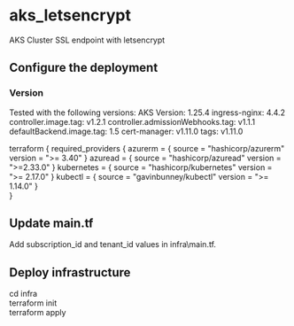 # aks_letsencrypt
AKS Cluster SSL endpoint with letsencrypt

## Configure the deployment

### Version
Tested with the following versions:
AKS Version: 1.25.4
ingress-nginx: 4.4.2
    controller.image.tag: v1.2.1
    controller.admissionWebhooks.tag: v1.1.1
    defaultBackend.image.tag: 1.5
cert-manager: v1.11.0 
    tags: v1.11.0
    
terraform {
  required_providers {
    azurerm = {
      source = "hashicorp/azurerm"
      version = ">= 3.40"
    }
    azuread = {
      source  = "hashicorp/azuread"
      version = ">=2.33.0"
    }
    kubernetes = {
      source = "hashicorp/kubernetes"
      version = ">= 2.17.0"
    }
    kubectl = {
      source  = "gavinbunney/kubectl"
      version = ">= 1.14.0"
    }    
  }
  
## Update main.tf

Add subscription_id and tenant_id values in infra\main.tf.

## Deploy infrastructure

cd infra  
terraform init  
terraform apply  

